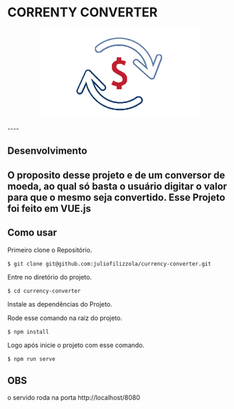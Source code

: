 # CORRENTY CONVERTER

<p align="center">
  <img height="200" src="./src/assets/conversor.png" alt="logo de conversor de moeda" />
</p>
----

## Desenvolvimento

O proposito desse projeto e de um conversor de moeda, ao qual só basta o usuário digitar o valor para que o mesmo seja convertido.
Esse Projeto foi feito em VUE.js
---

## Como usar


Primeiro clone o Repositório.

```
$ git clone git@github.com:juliofilizzola/currency-converter.git

```

Entre no diretório do projeto.

```
$ cd currency-converter

```

Instale as dependências do Projeto.


Rode esse comando na raiz do projeto.

```
$ npm install

```

Logo após inicie o projeto com esse comando.

```
$ npm run serve
```

## **OBS**

o servido roda na porta http://localhost/8080
